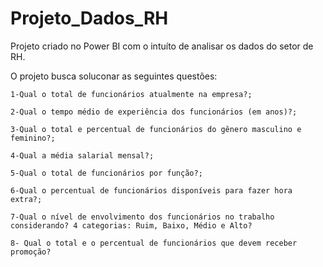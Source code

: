 # Projeto_Dados_RH
 Projeto criado no Power BI com o intuíto de analisar os dados do setor de RH.

 O projeto busca soluconar as seguintes questões:

    1-Qual o total de funcionários atualmente na empresa?;

    2-Qual o tempo médio de experiência dos funcionários (em anos)?;

    3-Qual o total e percentual de funcionários do gênero masculino e feminino?;

    4-Qual a média salarial mensal?;

    5-Qual o total de funcionários por função?;

    6-Qual o percentual de funcionários disponíveis para fazer hora extra?;

    7-Qual o nível de envolvimento dos funcionários no trabalho considerando? 4 categorias: Ruim, Baixo, Médio e Alto?

    8- Qual o total e o percentual de funcionários que devem receber promoção? 